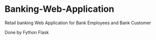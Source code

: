 # Banking-Web-Application

Retail banking Web Application for Bank Employees and Bank Customer

Done by Fython Flask
